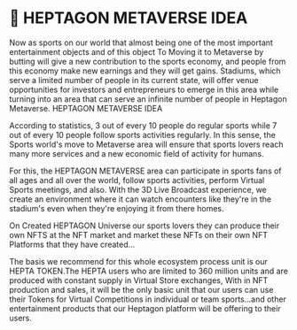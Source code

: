 # 🎈 HEPTAGON METAVERSE IDEA

Now as sports on our world that almost being one of the most important entertainment objects and of this object To Moving it to Metaverse by butting will give a new contribution to the sports economy, and people from this economy make new earnings and they will get gains. Stadiums, which serve a limited number of people in its current state, will offer venue opportunities for investors and entrepreneurs to emerge in this area while turning into an area that can serve an infinite number of people in Heptagon Metaverse. HEPTAGON METAVERSE IDEA



According to statistics, 3 out of every 10 people do regular sports while 7 out of every 10 people follow sports activities regularly. In this sense, the Sports world's move to Metaverse area will ensure that sports lovers reach many more services and a new economic field of activity for humans.



For this, the HEPTAGON METAVERSE area can participate in sports fans of all ages and all over the world, follow sports activities, perform Virtual Sports meetings, and also. With the 3D Live Broadcast experience, we create an environment where it can watch encounters like they're in the stadium's even when they're enjoying it from there homes.



On Created HEPTAGON Universe our sports lovers they can produce their own NFTS at the NFT market and market these NFTs on their own NFT Platforms that they have created...



The basis we recommend for this whole ecosystem process unit is our HEPTA TOKEN.The HEPTA users who are limited to 360 million units and are produced with constant supply in Virtual Store exchanges, With in NFT production and sales, it will be the only basic unit that our users can use their Tokens for Virtual Competitions in individual or team sports...and other entertainment products that our Heptagon platform will be offering to their users.
